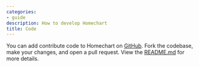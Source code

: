 ```yaml
---
categories:
- guide
description: How to develop Homechart
title: Code
---
```


You can add contribute code to Homechart on [GitHub](https://github.com/candiddev/homechart).  Fork the codebase, make your changes, and open a pull request.  View the [README.md](https://github.com/candiddev/homechart/blog/main/README.md) for more details.
